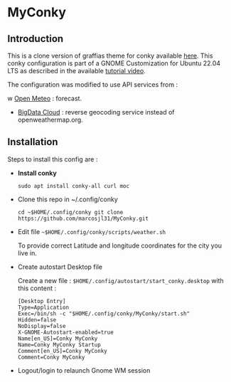 # MyConky

## Introduction

This is a clone version of graffias theme for conky available 
[here](https://www.pling.com/p/1805660/). This conky configuration is part of 
a GNOME Customization for Ubuntu 22.04 LTS as described in the available 
[tutorial video](https://youtu.be/lXIb-1_H-mA).

The configuration was modified to use API services from :

w  [Open Meteo](https://open-meteo.com/) : forecast.

* [BigData Cloud](https://www.bigdatacloud.com/) : reverse geocoding service
instead of openweathermap.org.

## Installation

Steps to install this config are :

* **Install conky**

  `sudo apt install conky-all curl moc`

* Clone this repo in ~/.config/conky

  `cd ~$HOME/.config/conky
   git clone https://github.com/marcosjl31/MyConky.git`

* Edit file ``~$HOME/.config/conky/scripts/weather.sh``

  To provide correct Latitude and longitude coordinates for the city you live in.

* Create autostart Desktop file

  Create a new file : ``$HOME/.config/autostart/start_conky.desktop`` with this content :

  ``` 
  [Desktop Entry]
  Type=Application
  Exec=/bin/sh -c "$HOME/.config/conky/MyConky/start.sh"
  Hidden=false
  NoDisplay=false
  X-GNOME-Autostart-enabled=true
  Name[en_US]=Conky MyConky
  Name=Conky MyConky Startup
  Comment[en_US]=Conky MyConky
  Comment=Conky MyConky
  ```
* Logout/login to relaunch Gnome WM session
